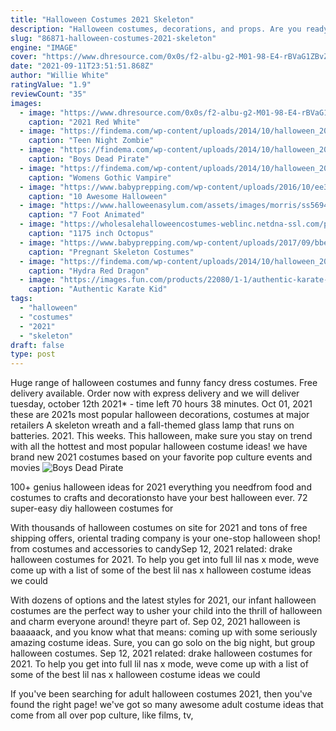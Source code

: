 ```yaml
---
title: "Halloween Costumes 2021 Skeleton"
description: "Halloween costumes, decorations, and props. Are you ready to have some fun this halloween? whether you're attending a party, passing out candy to trick-or-treaters, or dressing up the kids for a"
slug: "86871-halloween-costumes-2021-skeleton"
engine: "IMAGE"
cover: "https://www.dhresource.com/0x0s/f2-albu-g2-M01-98-E4-rBVaG1ZBvZeARSt2AAE2EUdW1y8954.jpg/red-white-bad-to-the-bone-halloween-skeleton.jpg"
date: "2021-09-11T23:51:51.868Z"
author: "Willie White"
ratingValue: "1.9"
reviewCount: "35"
images:
  - image: "https://www.dhresource.com/0x0s/f2-albu-g2-M01-98-E4-rBVaG1ZBvZeARSt2AAE2EUdW1y8954.jpg/red-white-bad-to-the-bone-halloween-skeleton.jpg"
    caption: "2021 Red White"
  - image: "https://findema.com/wp-content/uploads/2014/10/halloween_20142399.jpg"
    caption: "Teen Night Zombie"
  - image: "https://findema.com/wp-content/uploads/2014/10/halloween_20141608.jpg"
    caption: "Boys Dead Pirate"
  - image: "https://findema.com/wp-content/uploads/2014/10/halloween_20142478.jpg"
    caption: "Womens Gothic Vampire"
  - image: "https://www.babyprepping.com/wp-content/uploads/2016/10/ee364a9f81883cfac800c05bd013017e.jpg"
    caption: "10 Awesome Halloween"
  - image: "https://www.halloweenasylum.com/assets/images/morris/ss56942G.jpg"
    caption: "7 Foot Animated"
  - image: "https://wholesalehalloweencostumes-weblinc.netdna-ssl.com/product_images/11-75-inch-skeleton-octopus/5e6d2b7473696405980002ec/detail.jpg?c=1584212852"
    caption: "1175 inch Octopus"
  - image: "https://www.babyprepping.com/wp-content/uploads/2017/09/bbe2aa1eee946686a909cb4491720eac.jpg"
    caption: "Pregnant Skeleton Costumes"
  - image: "https://findema.com/wp-content/uploads/2014/10/halloween_20142423.jpg"
    caption: "Hydra Red Dragon"
  - image: "https://images.fun.com/products/22080/1-1/authentic-karate-kid-cobra-kai-adult-costume.jpg"
    caption: "Authentic Karate Kid"
tags:
  - "halloween"
  - "costumes"
  - "2021"
  - "skeleton"
draft: false
type: post
---
```


Huge range of halloween costumes and funny fancy dress costumes. Free delivery available. Order now with express delivery and we will deliver tuesday, october 12th 2021* - time left 70 hours 38 minutes. Oct 01, 2021 these are 2021s most popular halloween decorations, costumes at major retailers  A skeleton wreath and a fall-themed glass lamp that runs on batteries. 2021. This weeks. This halloween, make sure you stay on trend with all the hottest and most popular halloween costume ideas! we have brand new 2021 costumes based on your favorite pop culture events and movies
![Boys Dead Pirate](https://findema.com/wp-content/uploads/2014/10/halloween_20141608.jpg "Boys Dead Pirate")

100+ genius halloween ideas for 2021 everything you needfrom food and costumes to crafts and decorationsto have your best halloween ever. 72 super-easy diy halloween costumes for
<!--inArticleAds-->

<!--galleryOne-->

With thousands of halloween costumes on site for 2021 and tons of free shipping offers, oriental trading company is your one-stop halloween shop! from costumes and accessories to candySep 12, 2021 related: drake halloween costumes for 2021. To help you get into full lil nas x mode, weve come up with a list of some of the best lil nas x halloween costume ideas we could
<!--inArticleAds-->

<!--galleryTwo-->

With dozens of options and the latest styles for 2021, our infant halloween costumes are the perfect way to usher your child into the thrill of halloween and charm everyone around! theyre part of. Sep 02, 2021 halloween is baaaaack, and you know what that means: coming up with some seriously amazing costume ideas. Sure, you can go solo on the big night, but group halloween costumes. Sep 12, 2021 related: drake halloween costumes for 2021. To help you get into full lil nas x mode, weve come up with a list of some of the best lil nas x halloween costume ideas we could
<!--galleryThree-->

If you've been searching for adult halloween costumes 2021, then you've found the right page! we've got so many awesome adult costume ideas that come from all over pop culture, like films, tv,